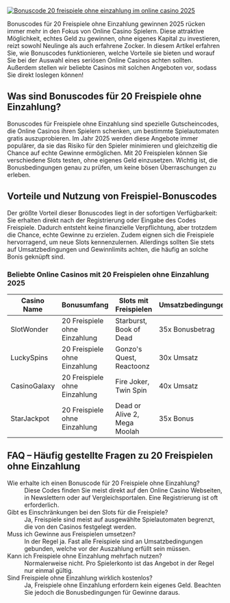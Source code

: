 [![Bonuscode 20 freispiele ohne einzahlung im online casino 2025](https://123-caf.pages.dev/gitsignup.png)](https://vrmoo.ru/Bt82HjjY)

<p>Bonuscodes für 20 Freispiele ohne Einzahlung gewinnen 2025 rücken immer mehr in den Fokus von Online Casino Spielern. Diese attraktive Möglichkeit, echtes Geld zu gewinnen, ohne eigenes Kapital zu investieren, reizt sowohl Neulinge als auch erfahrene Zocker. In diesem Artikel erfahren Sie, wie Bonuscodes funktionieren, welche Vorteile sie bieten und worauf Sie bei der Auswahl eines seriösen Online Casinos achten sollten. Außerdem stellen wir beliebte Casinos mit solchen Angeboten vor, sodass Sie direkt loslegen können!</p>  <h2>Was sind Bonuscodes für 20 Freispiele ohne Einzahlung?</h2> <p>Bonuscodes für Freispiele ohne Einzahlung sind spezielle Gutscheincodes, die Online Casinos ihren Spielern schenken, um bestimmte Spielautomaten gratis auszuprobieren. Im Jahr 2025 werden diese Angebote immer populärer, da sie das Risiko für den Spieler minimieren und gleichzeitig die Chance auf echte Gewinne ermöglichen. Mit 20 Freispielen können Sie verschiedene Slots testen, ohne eigenes Geld einzusetzen. Wichtig ist, die Bonusbedingungen genau zu prüfen, um keine bösen Überraschungen zu erleben.</p>  <h2>Vorteile und Nutzung von Freispiel-Bonuscodes</h2> <p>Der größte Vorteil dieser Bonuscodes liegt in der sofortigen Verfügbarkeit: Sie erhalten direkt nach der Registrierung oder Eingabe des Codes Freispiele. Dadurch entsteht keine finanzielle Verpflichtung, aber trotzdem die Chance, echte Gewinne zu erzielen. Zudem eignen sich die Freispiele hervorragend, um neue Slots kennenzulernen. Allerdings sollten Sie stets auf Umsatzbedingungen und Gewinnlimits achten, die häufig an solche Bonis geknüpft sind.</p>  <h3>Beliebte Online Casinos mit 20 Freispielen ohne Einzahlung 2025</h3> <table>   <thead>     <tr>       <th>Casino Name</th>       <th>Bonusumfang</th>       <th>Slots mit Freispielen</th>       <th>Umsatzbedingungen</th>       <th>Besonderheiten</th>     </tr>   </thead>   <tbody>     <tr>       <td>SlotWonder</td>       <td>20 Freispiele ohne Einzahlung</td>       <td>Starburst, Book of Dead</td>       <td>35x Bonusbetrag</td>       <td>Schnelle Auszahlungen</td>     </tr>     <tr>       <td>LuckySpins</td>       <td>20 Freispiele ohne Einzahlung</td>       <td>Gonzo's Quest, Reactoonz</td>       <td>30x Umsatz</td>       <td>Mobil optimiert</td>     </tr>     <tr>       <td>CasinoGalaxy</td>       <td>20 Freispiele ohne Einzahlung</td>       <td>Fire Joker, Twin Spin</td>       <td>40x Umsatz</td>       <td>VIP-Programm</td>     </tr>     <tr>       <td>StarJackpot</td>       <td>20 Freispiele ohne Einzahlung</td>       <td>Dead or Alive 2, Mega Moolah</td>       <td>35x Bonus</td>       <td>Live Casino integriert</td>     </tr>   </tbody> </table>  <h2>FAQ – Häufig gestellte Fragen zu 20 Freispielen ohne Einzahlung</h2> <dl>   <dt>Wie erhalte ich einen Bonuscode für 20 Freispiele ohne Einzahlung?</dt>   <dd>Diese Codes finden Sie meist direkt auf den Online Casino Webseiten, in Newslettern oder auf Vergleichsportalen. Eine Registrierung ist oft erforderlich.</dd>    <dt>Gibt es Einschränkungen bei den Slots für die Freispiele?</dt>   <dd>Ja, Freispiele sind meist auf ausgewählte Spielautomaten begrenzt, die von den Casinos festgelegt werden.</dd>    <dt>Muss ich Gewinne aus Freispielen umsetzen?</dt>   <dd>In der Regel ja. Fast alle Freispiele sind an Umsatzbedingungen gebunden, welche vor der Auszahlung erfüllt sein müssen.</dd>    <dt>Kann ich Freispiele ohne Einzahlung mehrfach nutzen?</dt>   <dd>Normalerweise nicht. Pro Spielerkonto ist das Angebot in der Regel nur einmal gültig.</dd>    <dt>Sind Freispiele ohne Einzahlung wirklich kostenlos?</dt>   <dd>Ja, Freispiele ohne Einzahlung erfordern kein eigenes Geld. Beachten Sie jedoch die Bonusbedingungen für Gewinne daraus.</dd> </dl>